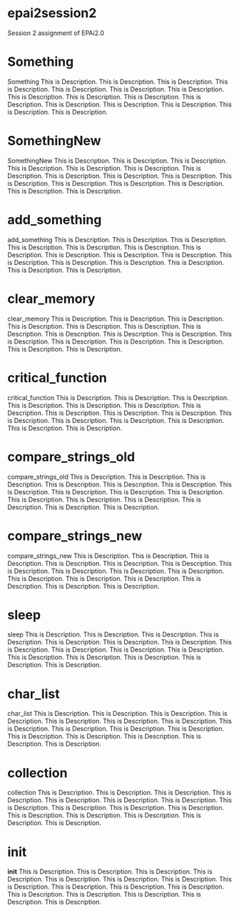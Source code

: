 # epai2session2
Session 2 assignment of EPAi2.0

# Something
Something
This is Description. This is Description. This is Description. This is Description.
This is Description. This is Description. This is Description. This is Description.
This is Description. This is Description. This is Description. This is Description.
This is Description. This is Description. This is Description. This is Description.

# SomethingNew
SomethingNew
This is Description. This is Description. This is Description. This is Description.
This is Description. This is Description. This is Description. This is Description.
This is Description. This is Description. This is Description. This is Description.
This is Description. This is Description. This is Description. This is Description.

# add_something
add_something
This is Description. This is Description. This is Description. This is Description.
This is Description. This is Description. This is Description. This is Description.
This is Description. This is Description. This is Description. This is Description.
This is Description. This is Description. This is Description. This is Description.

# clear_memory
clear_memory
This is Description. This is Description. This is Description. This is Description.
This is Description. This is Description. This is Description. This is Description.
This is Description. This is Description. This is Description. This is Description.
This is Description. This is Description. This is Description. This is Description.

# critical_function
critical_function
This is Description. This is Description. This is Description. This is Description.
This is Description. This is Description. This is Description. This is Description.
This is Description. This is Description. This is Description. This is Description.
This is Description. This is Description. This is Description. This is Description.

# compare_strings_old
compare_strings_old
This is Description. This is Description. This is Description. This is Description.
This is Description. This is Description. This is Description. This is Description.
This is Description. This is Description. This is Description. This is Description.
This is Description. This is Description. This is Description. This is Description.

# compare_strings_new
compare_strings_new
This is Description. This is Description. This is Description. This is Description.
This is Description. This is Description. This is Description. This is Description.
This is Description. This is Description. This is Description. This is Description.
This is Description. This is Description. This is Description. This is Description.

# sleep
sleep
This is Description. This is Description. This is Description. This is Description.
This is Description. This is Description. This is Description. This is Description.
This is Description. This is Description. This is Description. This is Description.
This is Description. This is Description. This is Description. This is Description.

# char_list
char_list
This is Description. This is Description. This is Description. This is Description.
This is Description. This is Description. This is Description. This is Description.
This is Description. This is Description. This is Description. This is Description.
This is Description. This is Description. This is Description. This is Description.

# collection
collection
This is Description. This is Description. This is Description. This is Description.
This is Description. This is Description. This is Description. This is Description.
This is Description. This is Description. This is Description. This is Description.
This is Description. This is Description. This is Description. This is Description.

# __init__
__init__
This is Description. This is Description. This is Description. This is Description.
This is Description. This is Description. This is Description. This is Description.
This is Description. This is Description. This is Description. This is Description.
This is Description. This is Description. This is Description. This is Description.

